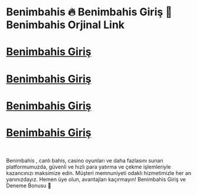 # Benimbahis 🔥 Benimbahis Giriş  💫 Benimbahis Orjinal Link


# [Benimbahis Giriş ](https://cutt.ly/Erwus6RK)
# [Benimbahis Giriş ](https://cutt.ly/Erwus6RK)
# [Benimbahis Giriş ](https://cutt.ly/Erwus6RK)
# [Benimbahis Giriş ](https://cutt.ly/Erwus6RK)
<br>

Benimbahis , canlı bahis, casino oyunları ve daha fazlasını sunan platformumuzda, güvenli ve hızlı para yatırma ve çekme işlemleriyle kazancınızı maksimize edin. Müşteri memnuniyeti odaklı hizmetimizle her an yanınızdayız. Hemen üye olun, avantajları kaçırmayın! Benimbahis Giriş ve Deneme Bonusu 🚀
